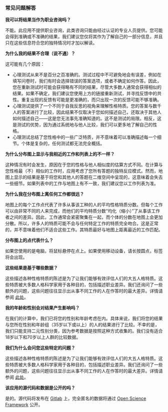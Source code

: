 ### 常见问题解答

**我可以将结果当作为职业咨询吗？**

不能。此应用不提供职业咨询，此类咨询只能由经过认证的专业人员提供。您可能会得到准确或不准确的结果，我们建议您仅将其作为了解自己的一部分信息，并且只在这些信息符合您的独特情况时才加以解读。

**为什么我的结果不合理（说不通）？**

这可能有几个原因：

- 心理测试从来不是百分之百准确的。测试过程中不可避免地会有误差，例如在填写问卷时，我们有时会选择错误的答案选项，或者不确定如何作答。因此，您在重新测试时可能会获得略有不同的结果，尽管大多数人通常会获得相似的结果。如果不确定，我们建议您使用上方的链接重新测试，并寻找反馈中的共性。重复出现的反馈有可能是更准确的，而只出现一次的反馈可能不够准确。
- 心理测试提供了一个不同于自我反思的视角来理解性格特质。您的答案与数千人的答案进行了比较，因此结果不仅取决于您如何描述自己，还取决于其他人如何描述自己——这是您无法事先准确知道的。这不是测试的局限。相反，这是测试的优势，因为通过系统地与他人比较，我们可以更多地了解自己的性格。
- 心理测试总结了您性格中的一些广泛特质，并不意味着可以准确描述每一个细节。个体是复杂的，任何测试都无法完全概括。

**为什么分布图上显示与我相近的工作和列表上的不一样？**

这种情况有时会发生，原因在于您的性格与他人相似度的估算方式不同。在计算与您性格最（不）相似的工作时，应用考虑了您所有答题的独特反应模式。然而，地图上显示的结果是基于将您和其他人的答题在二维空间中呈现的，这意味着会失去一些细节。如果列表中的工作与地图上有不一致，我们建议您以工作列表为准。

**为什么我在分布图上离任何工作都很远？**

地图上的每个工作点代表了许多从事该工种的人的平均性格特质分数。但每个工作可以由非常不同的人来完成，而他们的平均特质分数“均化（缩小）”了从事该工作者之间的差异。因此，工作通常会紧密聚集在一起，而个体的分数在地图上会更加分散。所以，许多人的特质可能不会与任何特定工作的特质完全吻合。这是正常的，并不意味着他们不适合这些工作。其特质最好与地图上距离最近的工作匹配。

**分布图上的点代表什么？**

如果您使用的是电脑，将鼠标悬停在点上。如果使用移动设备，请长按圆点，标签将会出现。

**这些结果是基于哪些数据？**

这些描述各种性格特质的陈述是为了让我们能够有效评估人们的大五人格特质。这些特质被大多数人格科学家用于各种目的，包括描述职业差异。我们还询问了一些额外的问题，这些问题往往显示出从事不同工作的人在作答时的最大差异。详情请参阅 [此处](https://psycnet.apa.org/fulltext/2025-38154-001.html)。

**我的年龄和性别会对结果产生影响吗？**

在我们的计算中，我们已将您的性别和年龄考虑在内。具体来说，我们将您的结果与您所在性别和年龄组（35岁以下或以上）的人的结果进行了比较。不幸的是，我们只能支持二元性别分类，因为参考数据是按照这种方式收集的。我们没有适合18岁以下和70岁以上人群的比较数据。

**我们为什么会问您这些特定的问题？**

这些描述各种性格特质的陈述是为了让我们能够有效评估人们的大五人格特质。这些特质被大多数人格科学家用于各种目的，包括描述职业差异。我们还询问了一些额外的问题，这些问题往往显示出从事不同工作的人在作答时的最大差异。详情请参阅 [此处](https://psycnet.apa.org/fulltext/2025-38154-001.html)。

**该应用的源代码和数据是公开的吗？**

是的。源代码将发布在 [Gitlab](https://github.com/mottusemma/JobProfiler) 上，完全匿名的数据将通过 [Open Science Framework](https://osf.io/mvzd4/) 公开。

